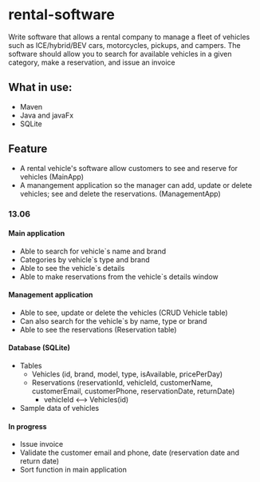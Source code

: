 # rental-software

Write software that allows a rental company to manage a fleet of vehicles such as ICE/hybrid/BEV cars, motorcycles, pickups, and campers. The software should allow you to search for available vehicles in a given category, make a reservation, and issue an invoice


## What in use:
                
* Maven
* Java and javaFx
* SQLite
				

## Feature
- A rental vehicle's software allow customers to see and reserve for vehicles (MainApp)
- A manangement application so the manager can add, update or delete vehicles; see and delete the reservations. (ManagementApp)

### 13.06
#### Main application
+ Able to search for vehicle`s name and brand
+ Categories by vehicle`s type and brand
+ Able to see the vehicle`s details 
+ Able to make reservations from the vehicle`s details window

#### Management application
+ Able to see, update or delete the vehicles (CRUD Vehicle table)
+ Can also search for the vehicle`s by name, type or brand
+ Able to see the reservations (Reservation table)

#### Database (SQLite)
+ Tables
	+ Vehicles (id, brand, model, type, isAvailable, pricePerDay)
	+ Reservations (reservationId, vehicleId, customerName, customerEmail, customerPhone, reservationDate, returnDate)
		+ vehicleId <--> Vehicles(id)
+ Sample data of vehicles

#### In progress
+ Issue invoice
+ Validate the customer email and phone, date (reservation date and return date)
+ Sort function in main application
